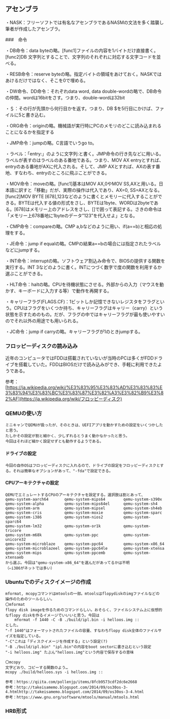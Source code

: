 ## アセンブラ

・NASK：フリーソフトでは有名なアセンブラであるNASMの文法を多く踏襲し筆者が作成したアセンブラ。

###　命令

・DB命令：data byteの略。[func1]ファイルの内容を1バイトだけ直接書く。[func2]DB 文字列とすることで、文字列のそれぞれに対応する文字コードを並べる。

・RESB命令：reserve byteの略。指定バイトの領域をあけておく。NASKではあけるだけではなく、そこを0で埋める。

・DW命令、DD命令：それぞれdata word, data double-wordの略で、DB命令の仲間。wordは16bitをさす。つまり、double-wordは32bit

・＄：その行が先頭から何行目かを返す。つまり、DB $を5行目にかけば、ファイルに5と書き込む。

・ORG命令：originの略。機械語が実行時にPCのメモリのどこに読み込まれることになるかを指定する

・JMP命令：jumpの略。C言語でいうgo to。

・ラベル：「entry:」のように文字列:と書く。JMP命令の行き先などに用いる。ラベルが表すのはラベルのある番地である。つまり、MOV AX entryとすれば、entryのある番地がAXに代入される。そして、JMP AXとすれば、AXの表す番地、すなわち、entryのところに飛ぶことができる。

・MOV命令：moveの略。[func1]基本はMOV AX,0やMOV SS,AXと用いる。日本語に訳すと「移動」だが、実際の操作は代入であり、AX=0, SS=AXとなる。[func2]MOV BYTE [678],123などのように書くとメモリーに代入することができる。BYTEは代入する値の形式をさし、BYTEは1byte、WORDは2byteである。[678]はメモリー上のアドレスをさし、[]で囲って表記する。さきの命令は「メモリー上678番地に1byteのデータ”123”を代入せよ」となる。

・CMP命令：compareの略。CMP a,bなどのように用い、if(a==b)と相応の処理をする。

・JE命令：jump if equalの略。CMPの結果a==bの場合には指定されたラベルなどにjumpする。

・INT命令：interruptの略。ソフトウェア割込み命令で、BIOSの提供する関数を実行する。INT 3などのように書く。INTにつづく数字で度の関数を利用するか選ぶことができる。

・HLT命令：haltの略。CPUを待機状態にさせる。外部からの入力（マウスを動かす、キーボードに入力する等）で動作を再開する。

・キャリーフラグ(FLAGS.CF)：1ビットしか記憶できないレジスタをフラグという。CPUはフラグをいくつか持ち、キャリーフラグはキャリー（carry）という状態を示すためのもの。だが、フラグの中ではキャリーフラグが最も使いやすいのでそれ以外の用途でも用いられる。

・JC命令：jump if carryの略。キャリーフラグが1のときjumpする。

### フロッピーディスクの読み込み

近年のコンピュータではFDDは搭載されていないが当時のPCは多くがFDDドライブを搭載していた。FDDはBIOSだけで読み込みができ、手軽に利用できたようである。

参考：[https://ja.wikipedia.org/wiki/%E3%83%95%E3%83%AD%E3%83%83%E3%83%94%E3%83%BC%E3%83%87%E3%82%A3%E3%82%B9%E3%82%AF](https://ja.wikipedia.org/wiki/フロッピーディスク)

### QEMUの使い方
    ミニキャンでQEMUが扱ったが、そのときは、UEFIアプリを動かすための設定をいくつかしたと思う。
    たしかその設定が割と細かく、少しずれるとうまく動かなかったと思う。
    今回はそれほど細かく設定せずとも動作するようである。
#### ドライブの設定
    今回の自作OSはフロッピーディスクに入れるので、ドライブの設定をフロッピーディスクとする。それは簡単なオプションがあって、"-fda"で設定できる。
#### CPUアーキテクチャの設定
    QEMUでエミュレートするCPUのアーキテクチャを設定する。選択肢は割とあって、
    qemu-system-aarch64       qemu-system-mips64        qemu-system-s390x
    qemu-system-alpha         qemu-system-mips64el      qemu-system-sh4
    qemu-system-arm           qemu-system-mipsel        qemu-system-sh4eb
    qemu-system-cris          qemu-system-moxie         qemu-system-sparc
    qemu-system-i386          qemu-system-nios2         qemu-system-sparc64
    qemu-system-lm32          qemu-system-or1k          qemu-system-tricore
    qemu-system-m68k          qemu-system-ppc           qemu-system-unicore32
    qemu-system-microblaze    qemu-system-ppc64         qemu-system-x86_64
    qemu-system-microblazeel  qemu-system-ppc64le       qemu-system-xtensa
    qemu-system-mips          qemu-system-ppcemb        qemu-system-xtensaeb
    から選ぶ。今回は"qemu-system-x86_64"を選んだがあってるかは不明
    （⇐i386がネットでは多い）

### Ubuntuでのディスクイメージの作成
    mformat, mcopyコマンドはmtoolsの一部。mtoolsはflopydiskのimgファイルなどの
    操作のためのツールらしい。
    〇mformat
    flopy disk imageを作るためのコマンドらしい。おそらく、ファイルシステム上に仮想的なflopy diskを作るイメージでいいいと思う。今回は
        mformat -f 1440 -C -B ./build/ipl.bin -i helloos.img ::
    とした。
    "-f 1440"はフォーマットされたファイルの容量、すなわちflopy disk全体のファイルサイズを指定している。
    "-C"これは「ディスクイメージを作成する」という設定(?)
    "-B ./build/ipl.bin" "ipl.bin"の内容をboot sectorに書き込むという設定
    "-i helloos.img" たぶん"helloos.img"という内容で保存するの意味
    
    〇mcopy
    文字どおり、コピーする関数のよう…
	mcopy ./build/helloos.sys -i helloos.img ::
    
    参考：https://qiita.com/pollenjp/items/8fcb9573cdf2dc6e2668
    参考：http://takeisamemo.blogspot.com/2014/09/os30os-3-4.htmlhttp://takeisamemo.blogspot.com/2014/09/os30os-3-4.html
    参考：https://www.gnu.org/software/mtools/manual/mtools.html
### HRB形式